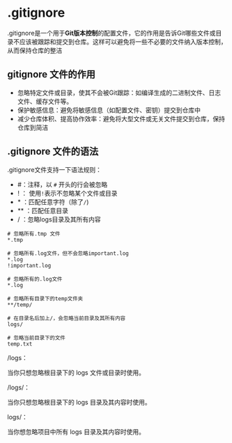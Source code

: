 # .gitignore

.gitignore是一个用于**Git版本控制**的配置文件，它的作用是告诉Git哪些文件或目录不应该被跟踪和提交到仓库。这样可以避免将一些不必要的文件纳入版本控制，从而保持仓库的整洁

## gitignore 文件的作用

- 忽略特定文件或目录，使其不会被Git跟踪：如编译生成的二进制文件、日志文件、缓存文件等。
- 保护敏感信息：避免将敏感信息（如配置文件、密钥）提交到仓库中
- 减少仓库体积、提高协作效率：避免将大型文件或无关文件提交到仓库，保持仓库到简洁

## .gitignore 文件的语法

.gitignore文件支持一下语法规则：

- #：注释，以 `#` 开头的行会被忽略
- ! ： 使用`!`表示不忽略某个文件或目录
- \* ：匹配任意字符（除了`/`)
- \** ：匹配任意目录
- / ：忽略logs目录及其所有内容

```.giginore
# 忽略所有.tmp 文件
*.tmp

# 忽略所有.log文件，但不会忽略important.log
*.log
!important.log

# 忽略所有的.log文件
*.log

# 忽略所有目录下的temp文件夹
**/temp/

# 在目录名后加上/，会忽略当前目录及其所有内容
logs/

# 忽略当前目录下的文件
temp.txt

```

/logs：

当你只想忽略根目录下的 logs 文件或目录时使用。

/logs/：

当你只想忽略根目录下的 logs 目录及其内容时使用。

logs/：

当你想忽略项目中所有 logs 目录及其内容时使用。
